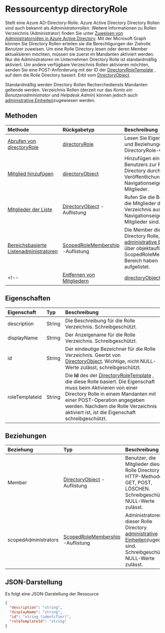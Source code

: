 # <a name="directoryrole-resource-type"></a>Ressourcentyp directoryRole

Stellt eine Azure AD-Directory-Rolle. Azure Active Directory Directory Rollen sind auch bekannt als *Administratorrollen*. Weitere Informationen zu Rollen Verzeichnis (Administrator) finden Sie unter [Zuweisen von Administratorrollen in Azure Active Directory](http://azure.microsoft.com/documentation/articles/active-directory-assign-admin-roles/). Mit der Microsoft Graph können Sie Directory Rollen erteilen sie die Berechtigungen der Zielrolle Benutzer zuweisen. Um eine Rolle Directory lesen oder deren Member aktualisieren möchten, müssen sie zuerst im Mandanten aktiviert werden. Nur die Administratoren im Unternehmen Directory Rolle ist standardmäßig aktiviert. Um andere verfügbare Verzeichnis Rollen aktivieren möchten, senden Sie eine POST-Anforderung mit der ID der [DirectoryRoleTemplate](directoryroletemplate.md) , auf dem die Rolle Directory basiert. Erbt vom [DirectoryObject](directoryobject.md).

Standardmäßig werden Directory Rollen Recherchediensts Mandanten geltende werden.  Verzeichnis Rollen (derzeit nur das *Konto ein Benutzeradministrator* und *Helpdesk Admin*) können jedoch auch [administrative Einheiten](administrativeunit.md)zugewiesen werden.

## <a name="methods"></a>Methoden

| Methode       | Rückgabetyp  |Beschreibung|
|:---------------|:--------|:----------|
|[Abrufen von directoryRole](../api/directoryrole_get.md) | [directoryRole](directoryrole.md) |Lesen Sie Eigenschaften und Beziehungen DirectoryRole-Objekts.|
|[Mitglied hinzufügen](../api/directoryrole_post_members.md) |[directoryObject](directoryobject.md)| Hinzufügen eines Benutzers zur Rolle Directory durch die Veröffentlichung auf die Navigationseigenschaft Mitglieder.|
|[Mitglieder der Liste](../api/directoryrole_list_members.md) |[DirectoryObject](directoryobject.md) -Auflistung| Rufen Sie die Benutzer, die Mitglieder der Rolle Verzeichnis aus der Navigationseigenschaft Mitglieder sind.|
|[Bereichsbasierte Listenadministratoren](../api/directoryrole_list_scopedadministrators.md) |[ScopedRoleMembership](scopedrolemembership.md) -Auflistung| Die Member dieser Directory Rolle, die [administrative Einheiten](administrativeunit.md), über objektauflistung ScopedRoleMembership Bereich haben aufgelistet.|
<!--|[Entfernen von Mitgliedern](../api/directoryrole_delete_members.md) |[directoryObject](directoryobject.md)| Entfernen eines Benutzers aus der Rolle Directory durch das Veröffentlichen der Mitglieder Navigation-Eigenschaft.|-->

## <a name="properties"></a>Eigenschaften
| Eigenschaft     | Typ   |Beschreibung|
|:---------------|:--------|:----------|
|description|String|Die Beschreibung für die Rolle Verzeichnis. Schreibgeschützt. |
|displayName|String|Der Anzeigename für die Rolle Verzeichnis. Schreibgeschützt. |
|id|String|Der eindeutige Bezeichner für die Rolle Verzeichnis. Geerbt von [DirectoryObject](directoryobject.md). Wichtige, nicht NULL-Werte zulässt, schreibgeschützt.|
|roleTemplateId|String| Die **Id** des der [DirectoryRoleTemplate](directoryroletemplate.md) , die diese Rolle basiert. Die Eigenschaft muss beim Aktivieren von einer Directory Rolle in einem Mandanten mit einer POST-Operation angegeben werden. Nachdem die Rolle Verzeichnis aktiviert ist, ist die Eigenschaft schreibgeschützt. |

## <a name="relationships"></a>Beziehungen
| Beziehung | Typ   |Beschreibung|
|:---------------|:--------|:----------|
|Member|[DirectoryObject](directoryobject.md) -Auflistung|Benutzer, die Mitglieder dieser Rolle Directory sind. HTTP-Methoden: GET, POST, LÖSCHEN. Schreibgeschützt. NULL-Werte zulässt.|
|scopedAdministrators|[ScopedRoleMembership](scopedrolemembership.md) -Auflistung| Administratoren dieser Rolle Directory [administrative Einheiten](administrativeunit.md)zugeordnet sind. Schreibgeschützt. NULL-Werte zulässt.|

## <a name="json-representation"></a>JSON-Darstellung

Es folgt eine JSON-Darstellung der Ressource

<!-- {
  "blockType": "resource",
  "optionalProperties": [
    "memberOf",
    "members",
    "ownedObjects",
    "owners"
  ],
  "keyProperty": "id",
  "@odata.type": "microsoft.graph.directoryRole"
}-->

```json
{
  "description": "string",
  "displayName": "string",
  "id": "string (identifier)",
  "roleTemplateId": "string"
}

```

<!-- uuid: 8fcb5dbc-d5aa-4681-8e31-b001d5168d79
2015-10-25 14:57:30 UTC -->
<!-- {
  "type": "#page.annotation",
  "description": "directoryRole resource",
  "keywords": "",
  "section": "documentation",
  "tocPath": ""
}-->
